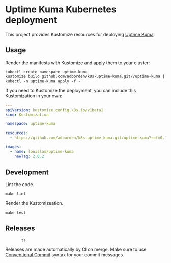 # Uptime Kuma Kubernetes deployment

This project provides Kustomize resources for deploying [Uptime Kuma](https://uptime.kuma.pet/).

## Usage

Render the manifests with Kustomize and apply them to your cluster:

    kubectl create namespace uptime-kuma
    kustomize build github.com/adborden/k8s-uptime-kuma.git//uptime-kuma | kubectl -n uptime-kuma apply -f -

If you need to Kustomize the deployment, you can include this Kustomization in your own:

```yaml
---
apiVersion: kustomize.config.k8s.io/v1beta1
kind: Kustomization

namespace: uptime-kuma

resources:
  - https://github.com/adborden/k8s-uptime-kuma.git/uptime-kuma?ref=0.1.0

images:
  - name: louislam/uptime-kuma
    newTag: 2.0.2
```

## Development

Lint the code.

    make lint

Render the Kustomizeation.

    make test

## Releases

           ts

Releases are made automatically by CI on merge. Make sure to use [Conventional Commit](https://www.conventionalcommits.org/) syntax for your commit messages.
